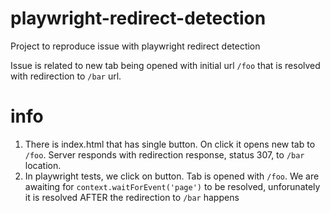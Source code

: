 # playwright-redirect-detection
Project to reproduce issue with playwright redirect detection

Issue is related to new tab being opened with initial url `/foo` that is resolved with redirection to `/bar` url.

# info
1. There is index.html that has single button. On click it opens new tab to `/foo`. Server responds with redirection response, status 307, to `/bar` location.
2. In playwright tests, we click on button. Tab is opened with `/foo`. We are awaiting for `context.waitForEvent('page')` to be resolved, unforunately it is resolved AFTER the redirection to `/bar` happens
